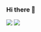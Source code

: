 ### Hi there 👋

<!--
**papevanthios/papevanthios** is a ✨ _special_ ✨ repository because its `README.md` (this file) appears on your GitHub profile.

Here are some ideas to get you started:

- 🔭 I’m currently working on ...
- 🌱 I’m currently learning ...
- 👯 I’m looking to collaborate on ...
- 🤔 I’m looking for help with ...
- 💬 Ask me about ...
- 📫 How to reach me: ...
- 😄 Pronouns: ...
- ⚡ Fun fact: ...
-->

![](https://img.shields.io/badge/OS-Kali%20Linux-lightgrey?style=plastic&logo=kali-linux&logoColor=white&logoWidth=20) ![](https://img.shields.io/badge/IDE-Visual%20Studio-lightgrey?style=plastic&logo=visual-studio&logoColor=white&logoWidth=20)


